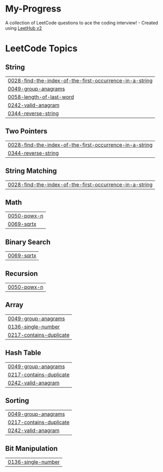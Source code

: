 # My-Progress
A collection of LeetCode questions to ace the coding interview! - Created using [LeetHub v2](https://github.com/arunbhardwaj/LeetHub-2.0)

<!---LeetCode Topics Start-->
# LeetCode Topics
## String
|  |
| ------- |
| [0028-find-the-index-of-the-first-occurrence-in-a-string](https://github.com/Manimaran-tech/My-Progress/tree/master/0028-find-the-index-of-the-first-occurrence-in-a-string) |
| [0049-group-anagrams](https://github.com/Manimaran-tech/My-Progress/tree/master/0049-group-anagrams) |
| [0058-length-of-last-word](https://github.com/Manimaran-tech/My-Progress/tree/master/0058-length-of-last-word) |
| [0242-valid-anagram](https://github.com/Manimaran-tech/My-Progress/tree/master/0242-valid-anagram) |
| [0344-reverse-string](https://github.com/Manimaran-tech/My-Progress/tree/master/0344-reverse-string) |
## Two Pointers
|  |
| ------- |
| [0028-find-the-index-of-the-first-occurrence-in-a-string](https://github.com/Manimaran-tech/My-Progress/tree/master/0028-find-the-index-of-the-first-occurrence-in-a-string) |
| [0344-reverse-string](https://github.com/Manimaran-tech/My-Progress/tree/master/0344-reverse-string) |
## String Matching
|  |
| ------- |
| [0028-find-the-index-of-the-first-occurrence-in-a-string](https://github.com/Manimaran-tech/My-Progress/tree/master/0028-find-the-index-of-the-first-occurrence-in-a-string) |
## Math
|  |
| ------- |
| [0050-powx-n](https://github.com/Manimaran-tech/My-Progress/tree/master/0050-powx-n) |
| [0069-sqrtx](https://github.com/Manimaran-tech/My-Progress/tree/master/0069-sqrtx) |
## Binary Search
|  |
| ------- |
| [0069-sqrtx](https://github.com/Manimaran-tech/My-Progress/tree/master/0069-sqrtx) |
## Recursion
|  |
| ------- |
| [0050-powx-n](https://github.com/Manimaran-tech/My-Progress/tree/master/0050-powx-n) |
## Array
|  |
| ------- |
| [0049-group-anagrams](https://github.com/Manimaran-tech/My-Progress/tree/master/0049-group-anagrams) |
| [0136-single-number](https://github.com/Manimaran-tech/My-Progress/tree/master/0136-single-number) |
| [0217-contains-duplicate](https://github.com/Manimaran-tech/My-Progress/tree/master/0217-contains-duplicate) |
## Hash Table
|  |
| ------- |
| [0049-group-anagrams](https://github.com/Manimaran-tech/My-Progress/tree/master/0049-group-anagrams) |
| [0217-contains-duplicate](https://github.com/Manimaran-tech/My-Progress/tree/master/0217-contains-duplicate) |
| [0242-valid-anagram](https://github.com/Manimaran-tech/My-Progress/tree/master/0242-valid-anagram) |
## Sorting
|  |
| ------- |
| [0049-group-anagrams](https://github.com/Manimaran-tech/My-Progress/tree/master/0049-group-anagrams) |
| [0217-contains-duplicate](https://github.com/Manimaran-tech/My-Progress/tree/master/0217-contains-duplicate) |
| [0242-valid-anagram](https://github.com/Manimaran-tech/My-Progress/tree/master/0242-valid-anagram) |
## Bit Manipulation
|  |
| ------- |
| [0136-single-number](https://github.com/Manimaran-tech/My-Progress/tree/master/0136-single-number) |
<!---LeetCode Topics End-->